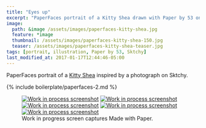 ```yaml
---
title: "Eyes up"
excerpt: "PaperFaces portrait of a Kitty Shea drawn with Paper by 53 on an iPad."
image: 
  path: &image /assets/images/paperfaces-kitty-shea.jpg 
  feature: *image
  thumbnail: /assets/images/paperfaces-kitty-shea-150.jpg
  teaser: /assets/images/paperfaces-kitty-shea-teaser.jpg
tags: [portrait, illustration, Paper by 53, Sktchy]
last_modified_at: 2017-01-17T12:44:46-05:00
---
```


PaperFaces portrait of a [Kitty Shea](http://sktchy.com/IgayeD) inspired by a photograph on Sktchy.

{% include boilerplate/paperfaces-2.md %}

<figure class="third">
	<a href="{{ site.url }}/assets/images/paperfaces-kitty-shea-process-1-lg.jpg"><img src="{{ site.url }}/assets/images/paperfaces-kitty-shea-process-1-600.jpg" alt="Work in process screenshot"></a>
	<a href="{{ site.url }}/assets/images/paperfaces-kitty-shea-process-2-lg.jpg"><img src="{{ site.url }}/assets/images/paperfaces-kitty-shea-process-2-600.jpg" alt="Work in process screenshot"></a>
	<a href="{{ site.url }}/assets/images/paperfaces-kitty-shea-process-3-lg.jpg"><img src="{{ site.url }}/assets/images/paperfaces-kitty-shea-process-3-600.jpg" alt="Work in process screenshot"></a>
	<a href="{{ site.url }}/assets/images/paperfaces-kitty-shea-process-4-lg.jpg"><img src="{{ site.url }}/assets/images/paperfaces-kitty-shea-process-4-600.jpg" alt="Work in process screenshot"></a>
	<a href="{{ site.url }}/assets/images/paperfaces-kitty-shea-process-5-lg.jpg"><img src="{{ site.url }}/assets/images/paperfaces-kitty-shea-process-5-600.jpg" alt="Work in process screenshot"></a>
	<figcaption>Work in progress screen captures Made with Paper.</figcaption>
</figure>
